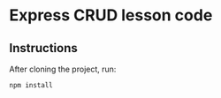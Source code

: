 # Express CRUD lesson code

## Instructions

After cloning the project, run:

```bash
npm install
```